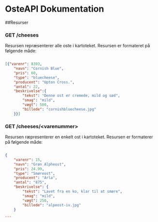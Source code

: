 # OsteAPI Dokumentation

##Resurser 

### GET /cheeses

Resursen repræsenterer alle oste i kartoteket.
Resursen er formateret på følgende måde:

```JSON

[{"varenr": 8393,
    "navn": "Cornish Blue",
    "pris": 60,
    "type": "bluecheese",
    "producent": "Upton Cross.",
    "antal": 22,
    "beskrivelse":{
        "tekst": "Denne ost er cremede, mild og sød",
        "smag": "mild",
        "vægt": 500,
        "billede": "cornishbluecheese.jpg"
    }}]

```

### GET /cheeses/\<varenummer>

Resursen ræpresenterer en enkelt ost i kartoteket.
Resursen er formaterer på følgende måde:

````JSON

{
    "varenr": 15,
    "navn": "Grøn Alpheost",
    "pris": 24.99,
    "type": "Smøreost",
    "producent": "Arla",
    "antal": "875",
    "beskrivelse": {
        "tekst": "Lavet fra en ko, klar til at smøre",
        "smag": "mild",
        "vægt": 250,
        "billede": "alpeost-iv.jpg"
    }

```
